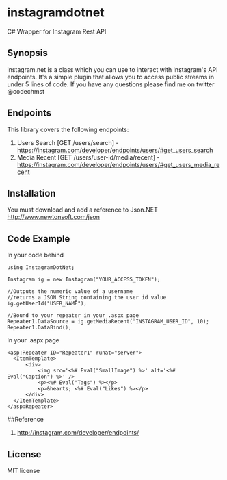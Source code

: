 instagramdotnet
===============

C# Wrapper for Instagram Rest API

## Synopsis

instagram.net is a class which you can use to interact with Instagram's API endpoints. It's a simple plugin that allows you to access public streams in under 5 lines of code. If you have any questions please find me on twitter @codechmst

## Endpoints

This library covers the following endpoints:

1. Users Search [GET /users/search] - https://instagram.com/developer/endpoints/users/#get_users_search
2. Media Recent [GET /users/user-id/media/recent] - https://instagram.com/developer/endpoints/users/#get_users_media_recent

## Installation

You must download and add a reference to Json.NET
http://www.newtonsoft.com/json

## Code Example

In your code behind

    using InstagramDotNet;
  
    Instagram ig = new Instagram("YOUR_ACCESS_TOKEN");
  
    //Outputs the numeric value of a username
    //returns a JSON String containing the user id value
    ig.getUserId("USER_NAME");
  
    //Bound to your repeater in your .aspx page
    Repeater1.DataSource = ig.getMediaRecent("INSTAGRAM_USER_ID", 10);
    Repeater1.DataBind();
    
In your .aspx page
    
    <asp:Repeater ID="Repeater1" runat="server">
      <ItemTemplate>
          <div>
              <img src='<%# Eval("SmallImage") %>' alt='<%# Eval("Caption") %>' />
              <p><%# Eval("Tags") %></p>
              <p>&hearts; <%# Eval("Likes") %></p>
          </div>
      </ItemTemplate>
    </asp:Repeater>

##Reference

1. http://instagram.com/developer/endpoints/

## License

MIT license
